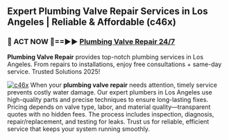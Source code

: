 ## Expert Plumbing Valve Repair Services in Los Angeles | Reliable & Affordable (c46x)  

<h3>🚿 ACT NOW 🌟==►► <a href="https://tinyurl.com/2ne6vx2x" rel="nofollow">Plumbing Valve Repair 24/7</a></h3>

**Plumbing Valve Repair** provides top-notch plumbing services in Los Angeles. From repairs to installations, enjoy free consultations + same-day service. Trusted Solutions 2025!

[![c46x](https://i.imgur.com/4PFF4AK.jpeg)](https://tinyurl.com/2ne6vx2x)
When your **plumbing valve repair** needs attention, timely service prevents costly water damage. Our expert plumbers in Los Angeles use high-quality parts and precise techniques to ensure long-lasting fixes. Pricing depends on valve type, labor, and material quality—transparent quotes with no hidden fees. The process includes inspection, diagnosis, repair/replacement, and testing for leaks. Trust us for reliable, efficient service that keeps your system running smoothly.